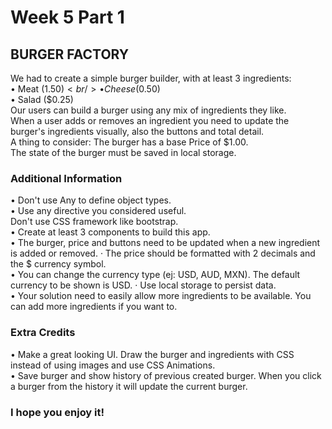 # Week 5 Part 1

## BURGER FACTORY

We had to create a simple burger builder, with at least 3 ingredients: <br/>
• Meat ($1.50)<br/>
• Cheese ($0.50)<br/>
• Salad ($0.25)<br/>
Our users can build a burger using any mix of ingredients they like.<br/>
When a user adds or removes an ingredient you need to update the burger's ingredients visually, also the buttons and total detail.<br/>
A thing to consider: The burger has a base Price of $1.00. <br/>
The state of the burger must be saved in local storage.<br/>

### Additional Information

• Don't use Any to define object types.<br/>
• Use any directive you considered useful.<br/>
Don't use CSS framework like bootstrap.<br/>
• Create at least 3 components to build this app.<br/>
• The burger, price and buttons need to be updated when a new ingredient is added or removed. · The price should be formatted with 2 decimals and the $ currency symbol. <br/>
• You can change the currency type (ej: USD, AUD, MXN). The default currency to be shown is USD. · Use local storage to persist data.<br/>
• Your solution need to easily allow more ingredients to be available. You can add more ingredients if you want to.<br/>

### Extra Credits

• Make a great looking UI. Draw the burger and ingredients with CSS instead of using images and use CSS Animations.<br/>
• Save burger and show history of previous created burger. When you click a burger from the history it will update the current burger.<br/>

### I hope you enjoy it!
